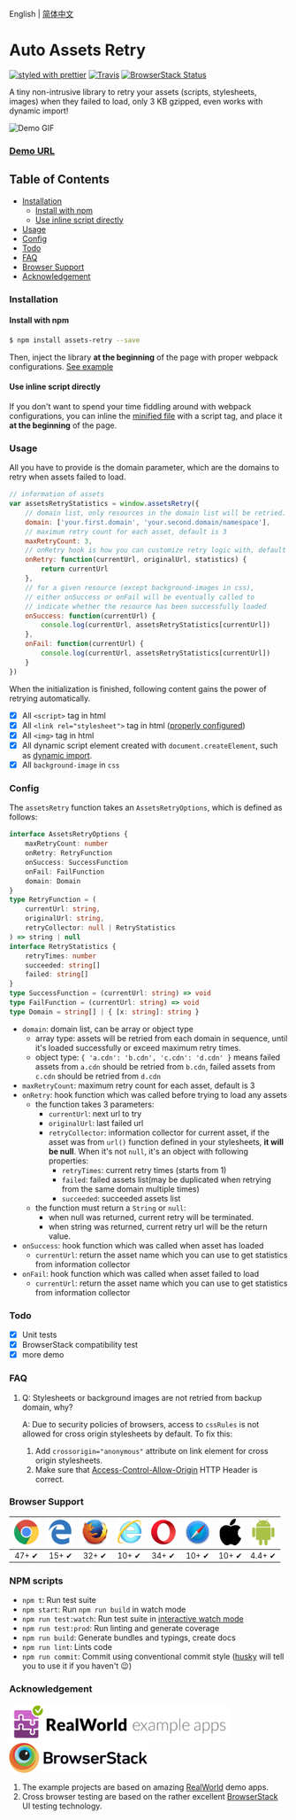 English | [简体中文](./README-cn.md)

# Auto Assets Retry

[![styled with prettier](https://img.shields.io/badge/styled_with-prettier-ff69b4.svg)](https://github.com/prettier/prettier)
[![Travis](https://img.shields.io/travis/Nikaple/assets-retry.svg)](https://travis-ci.org/Nikaple/assets-retry)
[![BrowserStack Status](https://automate.browserstack.com/badge.svg?badge_key=VTVHakxTU3EyUjl1M1lWN0VEbTdzZjBmbzZqRG9aNHVuSWZWODBNTHY2az0tLTZ4TEtuNktYSUwzK2V5SlpleFRINUE9PQ==--5737afaf240f8e5eb5cc6beb0f2460666ea0e33c)](https://automate.browserstack.com/public-build/VTVHakxTU3EyUjl1M1lWN0VEbTdzZjBmbzZqRG9aNHVuSWZWODBNTHY2az0tLTZ4TEtuNktYSUwzK2V5SlpleFRINUE9PQ==--5737afaf240f8e5eb5cc6beb0f2460666ea0e33c)

A tiny non-intrusive library to retry your assets (scripts, stylesheets, images) when they failed to load, only 3 KB gzipped, even works with dynamic import!

![Demo GIF](./public/assets-retry.gif)

### [Demo URL](https://nikaple.com/assets-retry/vue/)

## Table of Contents

-   [Installation](#installation)
    -   [Install with npm](#install-with-npm)
    -   [Use inline script directly](#use-inline-script-directly)
-   [Usage](#usage)
-   [Config](#config)
-   [Todo](#todo)
-   [FAQ](#FAQ)
-   [Browser Support](#browser-support)
-   [Acknowledgement](#acknowledgement)

### Installation

#### Install with npm

```bash
$ npm install assets-retry --save
```

Then, inject the library **at the beginning** of the page with proper webpack configurations. [See example](./examples/webpack)

#### Use inline script directly

If you don't want to spend your time fiddling around with webpack configurations, you can inline the [minified file](https://github.com/Nikaple/assets-retry/blob/master/dist/assets-retry.umd.js) with a script tag, and place it **at the beginning** of the page.

### Usage

All you have to provide is the domain parameter, which are the domains to retry when assets failed to load.

```js
// information of assets
var assetsRetryStatistics = window.assetsRetry({
    // domain list, only resources in the domain list will be retried.
    domain: ['your.first.domain', 'your.second.domain/namespace'],
    // maximum retry count for each asset, default is 3
    maxRetryCount: 3,
    // onRetry hook is how you can customize retry logic with, default is x => x
    onRetry: function(currentUrl, originalUrl, statistics) {
        return currentUrl
    },
    // for a given resource (except background-images in css),
    // either onSuccess or onFail will be eventually called to
    // indicate whether the resource has been successfully loaded
    onSuccess: function(currentUrl) {
        console.log(currentUrl, assetsRetryStatistics[currentUrl])
    },
    onFail: function(currentUrl) {
        console.log(currentUrl, assetsRetryStatistics[currentUrl])
    }
})
```

When the initialization is finished, following content gains the power of retrying automatically.

-   [x] All `<script>` tag in html
-   [x] All `<link rel="stylesheet">` tag in html ([properly configured](#FAQ))
-   [x] All `<img>` tag in html
-   [x] All dynamic script element created with `document.createElement`, such as [dynamic import](https://webpack.js.org/guides/code-splitting/#dynamic-imports).
-   [x] All `background-image` in `css`

### Config

The `assetsRetry` function takes an `AssetsRetryOptions`, which is defined as follows:

```ts
interface AssetsRetryOptions {
    maxRetryCount: number
    onRetry: RetryFunction
    onSuccess: SuccessFunction
    onFail: FailFunction
    domain: Domain
}
type RetryFunction = (
    currentUrl: string,
    originalUrl: string,
    retryCollector: null | RetryStatistics
) => string | null
interface RetryStatistics {
    retryTimes: number
    succeeded: string[]
    failed: string[]
}
type SuccessFunction = (currentUrl: string) => void
type FailFunction = (currentUrl: string) => void
type Domain = string[] | { [x: string]: string }
```

-   `domain`: domain list, can be array or object type
    -   array type: assets will be retried from each domain in sequence, until it's loaded successfully or exceed maximum retry times.
    -   object type: `{ 'a.cdn': 'b.cdn', 'c.cdn': 'd.cdn' }` means failed assets from `a.cdn` should be retried from `b.cdn`, failed assets from `c.cdn` should be retried from `d.cdn`
-   `maxRetryCount`: maximum retry count for each asset, default is 3
-   `onRetry`: hook function which was called before trying to load any assets
    - the function takes 3 parameters:
        - `currentUrl`: next url to try
        - `originalUrl`: last failed url
        - `retryCollector`: information collector for current asset, if the asset was from `url()` function defined in your stylesheets, **it will be null**. When it's not `null`, it's an object with following properties:
            - `retryTimes`: current retry times (starts from 1) 
            - `failed`: failed assets list(may be duplicated when retrying from the same domain multiple times)
            - `succeeded`: succeeded assets list
    - the function must return a `String` or `null`:
        - when null was returned, current retry will be terminated.
        - when string was returned, current retry url will be the return value.
-   `onSuccess`: hook function which was called when asset has loaded
    -   `currentUrl`: return the asset name which you can use to get statistics from information collector
-   `onFail`: hook function which was called when asset failed to load
    -   `currentUrl`: return the asset name which you can use to get statistics from information collector

### Todo

-   [x] Unit tests
-   [x] BrowserStack compatibility test
-   [x] more demo

### FAQ

1. Q: Stylesheets or background images are not retried from backup domain, why?

    A: Due to security policies of browsers, access to `cssRules` is not allowed for cross origin stylesheets by default. To fix this:

    1. Add `crossorigin="anonymous"` attribute on link element for cross origin stylesheets.
    2. Make sure that [Access-Control-Allow-Origin](https://developer.mozilla.org/en-US/docs/Web/HTTP/Headers/Access-Control-Allow-Origin) HTTP Header is correct.

### Browser Support

| <img src="./public/chrome.png" width="48px" height="48px" alt="Chrome logo"> | <img src="./public/edge.png" width="48px" height="48px" alt="Edge logo"> | <img src="./public/firefox.png" width="48px" height="48px" alt="Firefox logo"> | <img src="./public/ie.png" width="48px" height="48px" alt="Internet Explorer logo"> | <img src="./public/opera.png" width="48px" height="48px" alt="Opera logo"> | <img src="./public/safari.png" width="48px" height="48px" alt="Safari logo"> | <img src="./public/ios.png" height="48px" alt="ios logo"> | <img src="./public/android.svg" width="48px" height="48px" alt="android logo"> |
| :--------------------------------------------------------------------------: | :----------------------------------------------------------------------: | :----------------------------------------------------------------------------: | :---------------------------------------------------------------------------------: | :------------------------------------------------------------------------: | :--------------------------------------------------------------------------: | :-------------------------------------------------------: | :----------------------------------------------------------------------------: |
|                                    47+ ✔                                     |                                  15+ ✔                                   |                                     32+ ✔                                      |                                        10+ ✔                                        |                                   34+ ✔                                    |                                    10+ ✔                                     |                           10+ ✔                           |                                     4.4+ ✔                                     |

### NPM scripts

-   `npm t`: Run test suite
-   `npm start`: Run `npm run build` in watch mode
-   `npm run test:watch`: Run test suite in [interactive watch mode](http://facebook.github.io/jest/docs/cli.html#watch)
-   `npm run test:prod`: Run linting and generate coverage
-   `npm run build`: Generate bundles and typings, create docs
-   `npm run lint`: Lints code
-   `npm run commit`: Commit using conventional commit style ([husky](https://github.com/typicode/husky) will tell you to use it if you haven't :wink:)

### Acknowledgement

<img src="./public/realworld.png" alt="RealWorld" width="400" /><img src="./public/browser-stack.svg" alt="BrowserStack" width="250" />

1. The example projects are based on amazing [RealWorld](https://realworld.io) demo apps.
2. Cross browser testing are based on the rather excellent [BrowserStack](http://browserstack.com/) UI testing technology.
